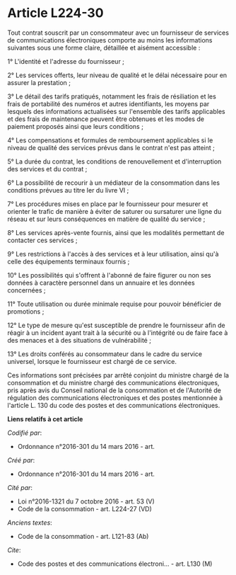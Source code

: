 # Article L224-30

Tout contrat souscrit par un consommateur avec un fournisseur de services de communications électroniques comporte au moins
les informations suivantes sous une forme claire, détaillée et aisément accessible :

1° L'identité et l'adresse du fournisseur ;

2° Les services offerts, leur niveau de qualité et le délai nécessaire pour en assurer la prestation ;

3° Le détail des tarifs pratiqués, notamment les frais de résiliation et les frais de portabilité des numéros et autres
identifiants, les moyens par lesquels des informations actualisées sur l'ensemble des tarifs applicables et des frais de
maintenance peuvent être obtenues et les modes de paiement proposés ainsi que leurs conditions ;

4° Les compensations et formules de remboursement applicables si le niveau de qualité des services prévus dans le contrat
n'est pas atteint ;

5° La durée du contrat, les conditions de renouvellement et d'interruption des services et du contrat ;

6° La possibilité de recourir à un médiateur de la consommation dans les conditions prévues au titre Ier du livre VI ;

7° Les procédures mises en place par le fournisseur pour mesurer et orienter le trafic de manière à éviter de saturer ou
sursaturer une ligne du réseau et sur leurs conséquences en matière de qualité du service ;

8° Les services après-vente fournis, ainsi que les modalités permettant de contacter ces services ;

9° Les restrictions à l'accès à des services et à leur utilisation, ainsi qu'à celle des équipements terminaux fournis ;

10° Les possibilités qui s'offrent à l'abonné de faire figurer ou non ses données à caractère personnel dans un annuaire et
les données concernées ;

11° Toute utilisation ou durée minimale requise pour pouvoir bénéficier de promotions ;

12° Le type de mesure qu'est susceptible de prendre le fournisseur afin de réagir à un incident ayant trait à la sécurité ou
à l'intégrité ou de faire face à des menaces et à des situations de vulnérabilité ;

13° Les droits conférés au consommateur dans le cadre du service universel, lorsque le fournisseur est chargé de ce service.

Ces informations sont précisées par arrêté conjoint du ministre chargé de la consommation et du ministre chargé des
communications électroniques, pris après avis du Conseil national de la consommation et de l'Autorité de régulation des
communications électroniques et des postes mentionnée à l'article L. 130 du code des postes et des communications
électroniques.

**Liens relatifs à cet article**

_Codifié par_:

  - Ordonnance n°2016-301 du 14 mars 2016 - art.

_Créé par_:

  - Ordonnance n°2016-301 du 14 mars 2016 - art.

_Cité par_:

  - Loi n°2016-1321 du 7 octobre 2016 - art. 53 (V)
  - Code de la consommation - art. L224-27 (VD)

_Anciens textes_:

  - Code de la consommation - art. L121-83 (Ab)

_Cite_:

  - Code des postes et des communications électroni... - art. L130 (M)
